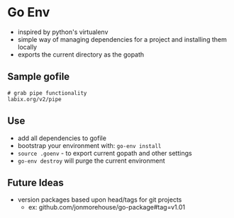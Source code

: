 Go Env
======

* inspired by python's virtualenv
* simple way of managing dependencies for a project and installing them locally
* exports the current directory as the gopath

Sample gofile
-------------

```
# grab pipe functionality
labix.org/v2/pipe
```

Use
---

* add all dependencies to gofile 
* bootstrap your environment with: `go-env install`
* `source .goenv` - to export current gopath and other settings
* `go-env destroy` will purge the current environment

Future Ideas
------------

* version packages based upon head/tags for git projects
  * ex: github.com/jonmorehouse/go-package#tag=v1.01 






